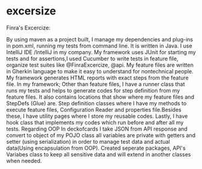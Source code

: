 # excersize
Finra's Excercize:

By using maven as a project built, I manage my dependencies and plug-ins in pom.xml, running my tests from command line. It is written in Java. I use IntelliJ IDE /IntelliJ in my company.  My framework uses JUnit for starting my tests and for assertions,I used Cucumber to write tests in feature file, organize test suites like @FinraExcercize, @api. My feature files are written in Gherkin language to make it easy to understand for nontechnical people. My framework generates HTML reports with exact steps from the feature file.  In my framework; Other than feature files, I have a runner class that runs my tests and helps to generate codes for step definition from my feature files. It also contains locations that show where my feature files and StepDefs (Glue) are. Step definition classes where I have my methods to execute feature files, Configuration Reader and properties file.Besides these, I have utility pages where I store my reusable codes. Lastly, I have hook class that implements my codes which run before and after all my tests.
Regarding OOP In deckofcards  I take JSON from API response and convert to object of my POJO class all variables are private with getters and setter (using serialization) in order to manage test data and actual data(Using encapsulation from OOP). Created seperate packages, API's Variabes class to keep all sensitive data and will extend in another classes when needed.
